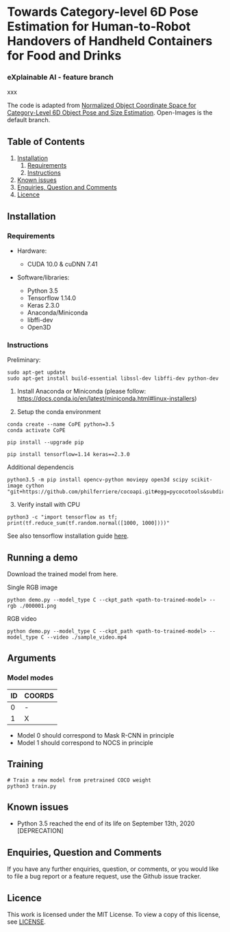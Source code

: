 # Towards Category-level 6D Pose Estimation for Human-to-Robot Handovers of Handheld Containers for Food and Drinks

### eXplainable AI - feature branch

xxx

The code is adapted from [Normalized Object Coordinate Space for Category-Level 6D Object Pose and Size Estimation](https://github.com/hughw19/NOCS_CVPR2019/).
Open-Images is the default branch.

## Table of Contents

1. [Installation](#installation)
    1. [Requirements](#requirements)
    2. [Instructions](#instructions)
2. [Known issues](#known-issues)
3. [Enquiries, Question and Comments](#enquiries-question-and-comments)
4. [Licence](#licence)

## Installation


### Requirements

* Hardware:
    - CUDA 10.0 & cuDNN 7.41

* Software/libraries:   
    - Python 3.5
    - Tensorflow 1.14.0
    - Keras 2.3.0
    - Anaconda/Miniconda
    - libffi-dev
    - Open3D


### Instructions

Preliminary:
```
sudo apt-get update
sudo apt-get install build-essential libssl-dev libffi-dev python-dev
```

1. Install Anaconda or Miniconda (please follow: https://docs.conda.io/en/latest/miniconda.html#linux-installers)


2. Setup the conda environment
```
conda create --name CoPE python=3.5
conda activate CoPE

pip install --upgrade pip

pip install tensorflow=1.14 keras==2.3.0

```

Additional dependencis
```
python3.5 -m pip install opencv-python moviepy open3d scipy scikit-image cython "git+https://github.com/philferriere/cocoapi.git#egg=pycocotools&subdirectory=PythonAPI"
```

3. Verify install with CPU
```
python3 -c "import tensorflow as tf; print(tf.reduce_sum(tf.random.normal([1000, 1000])))"

```

See also tensorflow installation guide [here](https://www.tensorflow.org/install/pip).



## Running a demo
Download the trained model from here.

Single RGB image
```
python demo.py --model_type C --ckpt_path <path-to-trained-model> --rgb ./000001.png
```

RGB video
```
python demo.py --model_type C --ckpt_path <path-to-trained-model> --model_type C --video ./sample_video.mp4
```

## Arguments

### Model modes
| ID | COORDS |
|----|--------|
|  0 |    -   |
|  1 |    X   |

* Model 0 should correspond to Mask R-CNN in principle
* Model 1 should correspond to NOCS in principle


## Training
```
# Train a new model from pretrained COCO weight
python3 train.py
```

## Known issues

* Python 3.5 reached the end of its life on September 13th, 2020 [DEPRECATION]


## Enquiries, Question and Comments

If you have any further enquiries, question, or comments, or you would like to file a bug report or a feature request, use the Github issue tracker. 


## Licence

This work is licensed under the MIT License. To view a copy of this license, see [LICENSE](LICENSE).
